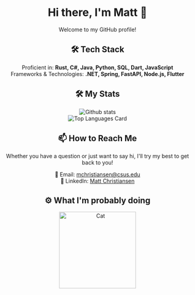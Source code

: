 <h1 align="center">Hi there, I'm Matt 👋</h1>

<p align="center">
  Welcome to my GitHub profile!
</p>

<h2 align="center">🛠 Tech Stack</h2>
<p align="center">
  Proficient in: <strong>Rust, C#, Java, Python, SQL, Dart, JavaScript</strong><br>
  Frameworks & Technologies: <strong>.NET, Spring, FastAPI, Node.js, Flutter</strong>
</p>

<h2 align="center">🛠 My Stats</h2>
<div align="center">
  <img src="https://github-readme-stats.vercel.app/api?username=pythagoras-19&theme=highcontrast&show_icons=true&count_private=true" alt="Github stats"/>
</div>
<div align="center">
  <img src="https://github-readme-stats.vercel.app/api/top-langs/?username=pythagoras-19&layout=compact" alt="Top Languages Card"/>
</div>



<h2 align="center">📫 How to Reach Me</h2>
<p align="center">
  Whether you have a question or just want to say hi, I'll try my best to get back to you!
</p>

<p align="center">
  📧 Email: <a href="mailto:mchristiansen@csus.edu">mchristiansen@csus.edu</a><br>
  🔗 LinkedIn: <a href="https://www.linkedin.com/in/matt-christiansen-239709149/">Matt Christiansen</a>
</p>

<h2 align="center">⚙️ What I'm probably doing</h2>
<p align="center">
  <img src="https://media1.tenor.com/m/GOj9ZF_-ZOcAAAAC/cat.gif" alt="Cat" width="200"/>
</p>

